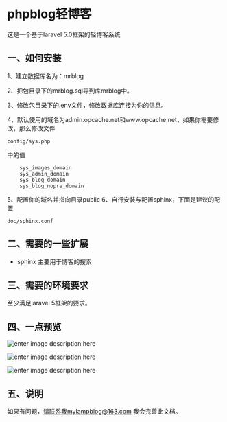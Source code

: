 # phpblog轻博客

这是一个基于laravel 5.0框架的轻博客系统

一、如何安装
--------------------------

1、建立数据库名为：mrblog

2、把包目录下的mrblog.sql导到库mrblog中。

3、修改包目录下的.env文件，修改数据库连接为你的信息。

4、默认使用的域名为admin.opcache.net和www.opcache.net，如果你需要修改，那么修改文件

    config/sys.php

中的值

        sys_images_domain
        sys_admin_domain
        sys_blog_domain
        sys_blog_nopre_domain


5、配置你的域名并指向目录public
6、自行安装与配置sphinx，下面是建议的配置

    doc/sphinx.conf

二、需要的一些扩展
--------------------------------
* sphinx 主要用于博客的搜索

三、需要的环境要求
---------------------------------
至少满足laravel 5框架的要求。

四、一点预览
------------------------------------

![enter image description here](http://static.oschina.net/uploads/space/2015/0422/154701_YMQm_1777357.png)

![enter image description here](http://static.oschina.net/uploads/space/2015/0422/154701_svr4_1777357.png)

![enter image description here](http://static.oschina.net/uploads/space/2015/0422/154701_tTmd_1777357.png)

五、说明
------------------------------------
如果有问题，请联系我mylampblog@163.com 我会完善此文档。